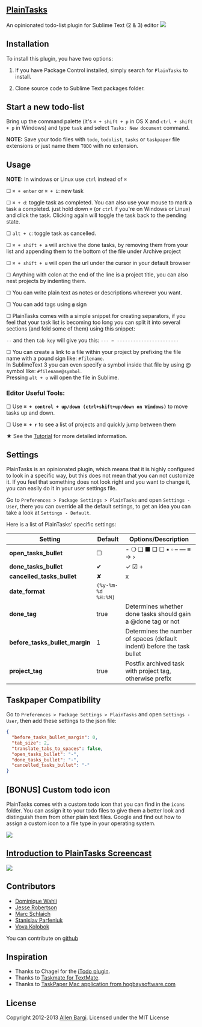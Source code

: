 ## [PlainTasks](https://github.com/aziz/PlainTasks)
An opinionated todo-list plugin for Sublime Text (2 & 3) editor
![](http://f.cl.ly/items/2y2m3v1i0S2V1t2m2A0e/Screen%20Shot%202012-04-21%20at%2012.27.05%20AM.png)

## Installation
To install this plugin, you have two options:

1. If you have Package Control installed, simply search for `PlainTasks` to install.

2. Clone source code to Sublime Text packages folder.

## Start a new todo-list
Bring up the command palette (it's `⌘ + shift + p`  in OS X and `ctrl + shift + p` in Windows) and type `task` and select `Tasks: New document` command. 

**NOTE:** Save your todo files with `todo`, `todolist`, `tasks` or `taskpaper` file extensions or just name them `TODO` with no extension.

## Usage
**NOTE:** In windows or Linux use `ctrl` instead of `⌘`

☐ `⌘ + enter` or `⌘ + i`: new task

☐ `⌘ + d`: toggle task as completed. You can also use your mouse to mark a task a completed. just hold down `⌘` (or `ctrl` if you're on Windows or Linux) and click the task. Clicking again will toggle the task back to the pending state.

☐ `alt + c`: toggle task as cancelled.

☐ `⌘ + shift + a` will archive the done tasks, by removing them from your list and appending them to the bottom of the file under Archive project

☐ `⌘ + shift + u` will open the url under the cursor in your default browser

☐ Anything with colon at the end of the line is a project title, you can also nest projects by indenting them. 

☐ You can write plain text as notes or descriptions wherever you want.

☐ You can add tags using **`@`** sign

☐ PlainTasks comes with a simple snippet for creating separators, if you feel that your task list is becoming too long you can split it into several sections (and fold some of them) using this snippet:

`--` and then `tab key` will give you this: `--- ✄ -----------------------`

☐ You can create a link to a file within your project by prefixing the file name with a pound sign like: `#filename`.  
  In SublimeText 3 you can even specify a symbol inside that file by using @ symbol like: `#filename@symbol`.  
  Pressing `alt + o` will open the file in Sublime.

### Editor Useful Tools:

☐ Use **`⌘ + control + up/down (ctrl+shift+up/down on Windows)`** to move tasks up and down.

☐ Use **`⌘ + r`** to see a list of projects and quickly jump between them


★ See the [Tutorial](https://github.com/aziz/PlainTasks/blob/master/messages/Tutorial.todo) for more detailed information.

## Settings
PlainTasks is an opinionated plugin, which means that it is highly configured to look in a specific way, but this does not mean that you can not customize it. If you feel that something does not look right and you want to change it, you can easily do it in your user settings file. 

Go to `Preferences > Package Settings > PlainTasks` and open `Settings - User`, there you can override all the default settings, to get an idea you can take a look at `Settings - Default`.

Here is a list of PlainTasks' specific settings:

|            Setting             |     Default      |                                 Options/Description                                 |
| ------------------------------ | ---------------- | ----------------------------------------------------------------------- |
| **open_tasks_bullet**          | ☐                | - ❍ ❑ ■ □ ☐ ▪ ▫ – — ≡ → ›                                               |
| **done_tasks_bullet**          | ✔                | ✓   ☑ +                                                                   |
| **cancelled_tasks_bullet**     | ✘                | x                                                                       |
| **date_format**                | `(%y-%m-%d %H:%M)` |                                                                         |
| **done_tag**                   | true             | Determines whether done tasks should gain a @done tag or not            |
| **before_tasks_bullet_margin** | 1                | Determines the number of spaces (default indent) before the task bullet |
| **project_tag**                | true             | Postfix archived task with project tag, otherwise prefix                |



## Taskpaper Compatibility
Go to `Preferences > Package Settings > PlainTasks` and open `Settings - User`, then
add these settings to the json file:

```json
{
  "before_tasks_bullet_margin": 0,
  "tab_size": 2,
  "translate_tabs_to_spaces": false,
  "open_tasks_bullet": "-",
  "done_tasks_bullet": "-",
  "cancelled_tasks_bullet": "-"
}
```

## [BONUS] Custom todo icon
PlainTasks comes with a custom todo icon that you can find in the `icons` folder. You can assign it to your todo files to give them a better look and distinguish them from other plain text files. Google and find out how to assign a custom icon to a file type in your operating system.

![](http://f.cl.ly/items/2t312B30121l2X1l0927/todo-icon.png)

## [Introduction to PlainTasks Screencast](https://tutsplus.com/lesson/pretty-task-management/)
[![](http://i46.tinypic.com/9ggbd3.png)](https://tutsplus.com/lesson/pretty-task-management/)


## Contributors
- [Dominique Wahli](https://github.com/bizoo)
- [Jesse Robertson](https://github.com/speilberg0)
- [Marc Schlaich](https://github.com/schlamar)
- [Stanislav Parfeniuk](https://github.com/travmik)
- [Vova Kolobok](https://github.com/vovkkk)

You can contribute on [github](https://github.com/aziz/PlainTasks)


## Inspiration
- Thanks to Chagel for the [iTodo plugin](https://github.com/chagel/itodo).  
- Thanks to [Taskmate for TextMate](https://github.com/svenfuchs/taskmate).
- Thanks to [TaskPaper Mac application from hogbaysoftware.com](http://www.hogbaysoftware.com/products/taskpaper)

## License
Copyright 2012-2013 [Allen Bargi](https://twitter.com/aziz). Licensed under the MIT License
